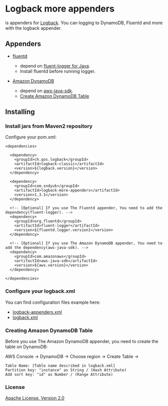 Logback more appenders
==================================================
is appenders for [Logback](http://logback.qos.ch/).
You can logging to DynamoDB, Fluentd and more with the logback appender.

## Appenders
- [fluentd](http://fluentd.org/)
    - depend on [fluent-logger for Java](https://github.com/fluent/fluent-logger-java).
     - Install fluentd before running logger.

- [Amazon DynamoDB](http://aws.amazon.com/jp/dynamodb/)
    - depend on [aws-java-sdk](http://aws.amazon.com/jp/sdkforjava/).
    - [Create Amazon DynamoDB Table](#Creating-Amazon-DynamoDB-Table)


## Installing

### Install jars from Maven2 repository
Configure your pom.xml:

    <dependencies>
    
      <dependency>
        <groupId>ch.qos.logback</groupId>
        <artifactId>logback-classic</artifactId>
        <version>${logback.version}</version>
      </dependency>
    
      <dependency>
        <groupId>com.sndyuk</groupId>
        <artifactId>logback-more-appenders</artifactId>
        <version>1.3.1</version>
      </dependency>
    
      <!-- [Optional] If you use The Fluentd appender, You need to add the dependency(fluent-logger). -->
      <dependency>
        <groupId>org.fluentd</groupId>
        <artifactId>fluent-logger</artifactId>
        <version>${fluentd.logger.version}</version>
      </dependency>
    
      <!-- [Optional] If you use The Amazon DynamoDB appender, You need to add the dependency(aws-java-sdk). -->
      <dependency>
        <groupId>com.amazonaws</groupId>
        <artifactId>aws-java-sdk</artifactId>
        <version>${aws.version}</version>
      </dependency>
    
    </dependencies>

### Configure your logback.xml
You can find configuration files example here:

- [logback-appenders.xml](https://github.com/sndyuk/logback-more-appenders/blob/master/src/test/resources/logback-appenders.xml)
- [logback.xml](https://github.com/sndyuk/logback-more-appenders/blob/master/src/test/resources/logback.xml)


### <a name="Creating-Amazon-DynamoDB-Table"></a>Creating Amazon DynamoDB Table
Before you use The Amazon DynamoDB appender, you need to create the table on DynamoDB:

AWS Console -> DynamoDB -> Choose region -> Create Table -> 

    Table Name: [Table name described in logback.xml]
    Partition key: "instance" as String / (Hash Attribute)
    Add sort key: "id" as Number / (Range Attribute)


### License
[Apache License, Version 2.0](LICENSE)
